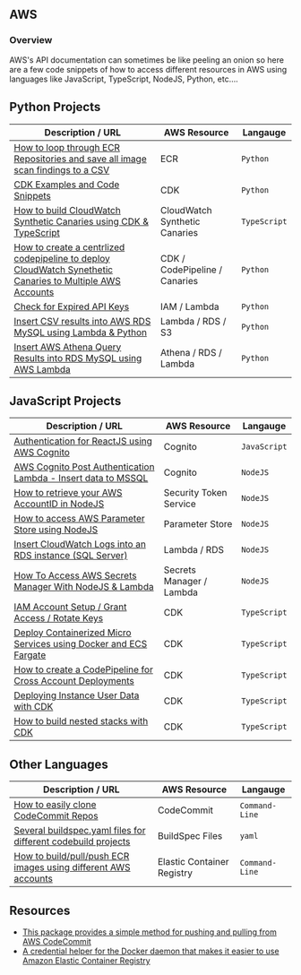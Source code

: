 ## AWS

### Overview

AWS's API documentation can sometimes be like peeling an onion so here are a few code snippets of how to access different resources in AWS using languages like JavaScript, TypeScript, NodeJS, Python, etc....

## Python Projects

| Description / URL                                                                                                                                                                         | AWS Resource                  | Langauge     |
| ----------------------------------------------------------------------------------------------------------------------------------------------------------------------------------------- | ----------------------------- | ------------ |
| [How to loop through ECR Repositories and save all image scan findings to a CSV](https://github.com/kaisewhite/???????)                                                                   | ECR                           | `Python`     |
| [CDK Examples and Code Snippets](https://github.com/kaisewhite/AWS-CDK-Examples)                                                                                                          | CDK                           | `Python`     |
| [How to build CloudWatch Synthetic Canaries using CDK & TypeScript](https://github.com/kaisewhite/CloudWatch-Synthetic-Canaries)                                                          | CloudWatch Synthetic Canaries | `TypeScript` |
| [How to create a centrlized codepipeline to deploy CloudWatch Synethetic Canaries to Multiple AWS Accounts](https://github.com/kaisewhite/CloudWatch-Synthetics-Cross-Account-Deployment) | CDK / CodePipeline / Canaries | `Python`     |
| [Check for Expired API Keys](https://github.com/kaisewhite/Check-Expired-API-Keys)                                                                                                        | IAM / Lambda                  | `Python`     |
| [Insert CSV results into AWS RDS MySQL using Lambda & Python](https://github.com/kaisewhite/Insert-CSV-from-S3-Into-MySQL)                                                                | Lambda / RDS / S3             | `Python`     |
| [Insert AWS Athena Query Results into RDS MySQL using AWS Lambda](https://github.com/kaisewhite/Upload-Athena-Query-Results-To-RDS)                                                       | Athena / RDS / Lambda         | `Python`     |

## JavaScript Projects

| Description / URL                                                                                                                     | AWS Resource             | Langauge     |
| ------------------------------------------------------------------------------------------------------------------------------------- | ------------------------ | ------------ |
| [Authentication for ReactJS using AWS Cognito](https://github.com/kaisewhite/Cognito-Authentication-With-ReactJS)                     | Cognito                  | `JavaScript` |
| [AWS Cognito Post Authentication Lambda - Insert data to MSSQL](https://github.com/kaisewhite/AWS-Cognito-Post-Authentication-Lambda) | Cognito                  | `NodeJS`     |
| [How to retrieve your AWS AccountID in NodeJS](https://github.com/kaisewhite/Security-Token-Service-Example-With-NodeJS)              | Security Token Service   | `NodeJS`     |
| [How to access AWS Parameter Store using NodeJS](https://github.com/kaisewhite/Access-AWS-Parameter-Store-NodeJS)                     | Parameter Store          | `NodeJS`     |
| [Insert CloudWatch Logs into an RDS instance (SQL Server)](https://github.com/kaisewhite/Insert-CloudWatch-Logs-Into-RDS)             | Lambda / RDS             | `NodeJS`     |
| [How To Access AWS Secrets Manager With NodeJS & Lambda](https://github.com/kaisewhite/AWS-Secrets-Manager-with-Node)                 | Secrets Manager / Lambda | `NodeJS`     |
| [IAM Account Setup / Grant Access / Rotate Keys](https://github.com/kaisewhite/IAM-Account-Security-Setup)                            | CDK                      | `TypeScript` |
| [Deploy Containerized Micro Services using Docker and ECS Fargate](https://github.com/kaisewhite/Deploy-Micro-Services-Using-Fargate) | CDK                      | `TypeScript` |
| [How to create a CodePipeline for Cross Account Deployments](https://github.com/kaisewhite/cross-account-deployment)                  | CDK                      | `TypeScript` |
| [Deploying Instance User Data with CDK](https://github.com/kaisewhite/Deploying-EC2-UserData-With-CDK)                                | CDK                      | `TypeScript` |
| [How to build nested stacks with CDK](https://github.com/kaisewhite/CDK-Nested-Stacks)                                                | CDK                      | `TypeScript` |

## Other Languages

| Description / URL                                                                                                                    | AWS Resource               | Langauge       |
| ------------------------------------------------------------------------------------------------------------------------------------ | -------------------------- | -------------- |
| [How to easily clone CodeCommit Repos](https://github.com/kaisewhite/Easily-Clone-CodeCommit-Repos)                                  | CodeCommit                 | `Command-Line` |
| [Several buildspec.yaml files for different codebuild projects](https://github.com/kaisewhite/BuildSpec)                             | BuildSpec Files            | `yaml`         |
| [How to build/pull/push ECR images using different AWS accounts](https://github.com/kaisewhite/Push-ECR-Images-To-Multiple-Accounts) | Elastic Container Registry | `Command-Line` |

## Resources

- [This package provides a simple method for pushing and pulling from AWS CodeCommit](https://github.com/aws/git-remote-codecommit)
- [A credential helper for the Docker daemon that makes it easier to use Amazon Elastic Container Registry](https://github.com/awslabs/amazon-ecr-credential-helper)
